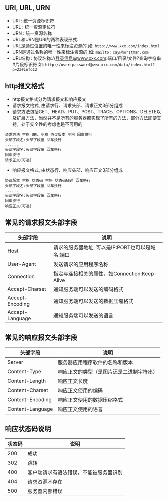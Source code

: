 ## URI, URL, URN
- URI : 统一资源标识符
- URL : 统一资源定位符
- URN : 统一资源名称
- URL和URN是URI的两种表现形式.
- URL是通过位置的唯一性来标注资源的.如: `http://www.xxx.com/index.html`
- URN是通过名称的唯一性来标注资源的.如: `mailto：cay@horstman.com`
- URL结构 : 协议名称://登录信息@www.xxx.com:端口/目录/文件?查询字符串#片段标识符  如: `http://user:password@www.xxx.com/data/index.html?p=23#info12`

## http报文格式
- http报文格式分为请求报文和响应报文
- 请求报文格式, 由请求行、请求头部、请求正文3部分组成   
- 请求方法包括GET、HEAD、PUT、POST、TRACE、OPTIONS、DELETE以及扩展方法，当然并不是所有的服务器都实现了所有的方法，部分方法即便支持，处于安全性的考虑也是不可用的
```
请求方法 空格 URL 空格 协议版本 空格 回车换行   
头部字段名:头部字段值 回车换行   
......   
头部字段名:头部字段值 回车换行   
回车换行   
请求正文(可选)
```
- 响应报文格式, 由状态行、响应头部、响应正文3部分组成   
```
协议版本 空格 状态码 空格 状态码描述 回车换行   
头部字段名:头部字段值 回车换行   
......   
头部字段名:头部字段值 回车换行   
回车换行   
响应正文(可选)
```

## 常见的请求报文头部字段   
|头部字段|说明|
|-|-|  
|Host|请求的服务器地址, 可以是IP:PORT也可以是域名:端口|
|User-Agent|发送请求的应用程序名称|
|Connection|指定与连接相关的属性，如Connection:Keep-Alive|
|Accept-Charset|通知服务端可以发送的编码格式|
|Accept-Encoding|通知服务端可以发送的数据压缩格式|
|Accept-Language|通知服务端可以发送的语言|

## 常见的响应报文头部字段
|头部字段|说明|
|-|-|  
|Server|服务器应用程序软件的名称和版本|
|Content-Type|响应正文的类型（是图片还是二进制字符串）|
|Content-Length|响应正文长度|
|Content-Charset|响应正文使用的编码|
|Content-Encoding|响应正文使用的数据压缩格式|
|Content-Language|响应正文使用的语言|

## 响应状态码说明
|状态码|说明|
|-|-|  
|200|成功|
|302|跳转|
|400|客户端请求有语法错误，不能被服务器识别|
|404|请求资源不存在|
|500|服务器内部错误|